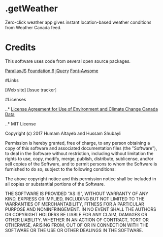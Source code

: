 # .getWeather
Zero-click weather app gives instant location-based weather conditions from Weather Canada feed. 

# Credits

This software uses code from several open source packages.


[ParallaxJS](https://github.com/wagerfield/parallax) 
[Foundation 6](https://github.com/zurb/foundation-sites)
[jQuery](https://github.com/jquery/jquery)
[Font-Awsome](https://github.com/FortAwesome/Font-Awesome)

#Links

[Web site]
[Issue tracker]


#Licenses

..* [License Agreement for Use of Environment and Climate Change Canada Data](http://climate.weather.gc.ca/prods_servs/attachment1_e.html)


..* MIT License

Copyright (c) 2017 Humam Altayeb and Hussam Shubayli

Permission is hereby granted, free of charge, to any person obtaining a copy
of this software and associated documentation files (the "Software"), to deal
in the Software without restriction, including without limitation the rights
to use, copy, modify, merge, publish, distribute, sublicense, and/or sell
copies of the Software, and to permit persons to whom the Software is
furnished to do so, subject to the following conditions:

The above copyright notice and this permission notice shall be included in all
copies or substantial portions of the Software.

THE SOFTWARE IS PROVIDED "AS IS", WITHOUT WARRANTY OF ANY KIND, EXPRESS OR
IMPLIED, INCLUDING BUT NOT LIMITED TO THE WARRANTIES OF MERCHANTABILITY,
FITNESS FOR A PARTICULAR PURPOSE AND NONINFRINGEMENT. IN NO EVENT SHALL THE
AUTHORS OR COPYRIGHT HOLDERS BE LIABLE FOR ANY CLAIM, DAMAGES OR OTHER
LIABILITY, WHETHER IN AN ACTION OF CONTRACT, TORT OR OTHERWISE, ARISING FROM,
OUT OF OR IN CONNECTION WITH THE SOFTWARE OR THE USE OR OTHER DEALINGS IN THE
SOFTWARE.


